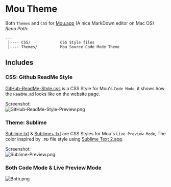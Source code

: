 # Mou Theme

Both `Themes` and `CSS` for [Mou.app] \(A nice MarkDown editor on Mac OS\)  
_Repo Path:_

    --- 
     |---- CSS/             CSS Style files  
     |---- Themes/          Mou Source Code Mode Theme  
     
## Includes  

### CSS: Github ReadMe Style

[GitHub-ReadMe-Style.css] is a CSS Style for Mou's `Code Mode`, it shows how the `ReadMe.md` looks like on the website page.

Screenshot:  
![GitHub-ReadMe-Style-Preview.png](https://github.com/hzlzh/Mou-Theme/raw/master/CSS/GitHub-ReadMe-Style-Preview.png)

### Theme: Sublime

[Sublime.txt] & [Sublime+.txt] are CSS Styles for Mou's `Live Preview Mode`, The color inspired by `.MD` file style using [Sublime Text 2.app].

Screenshot:  
![Sublime-Preview.png](https://github.com/hzlzh/Mou-Theme/raw/master/Themes/Sublime-Preview.png)    

### Both Code Mode & Live Preview Mode

![Both.png](https://github.com/hzlzh/Mou-Theme/raw/master/CSS/Both.png)

[Mou.app]: http://mouapp.com/
[Sublime Text 2.app]: http://www.sublimetext.com/
[Sublime.txt]:https://github.com/hzlzh/Mou-Theme/raw/master/Themes/Sublime.txt
[Sublime+.txt]:https://github.com/hzlzh/Mou-Theme/raw/master/Themes/Sublime+.txt
[GitHub-ReadMe-Style.css]: https://github.com/hzlzh/Mou-Theme/raw/master/CSS/GitHub-ReadMe-Style.css



